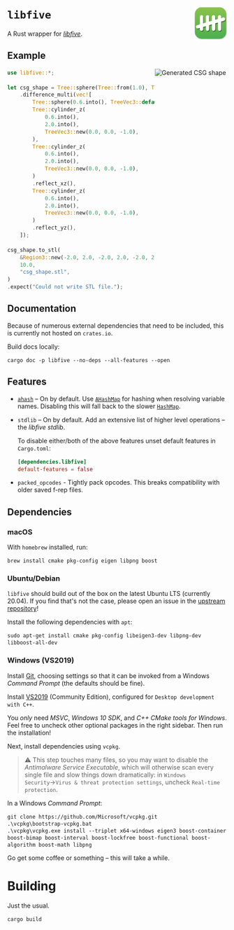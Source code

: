 # `libfive` <img src="libfive-logo.png" alt="libfive logo" width="15%" padding-bottom="5%" align="right" vertical-align="top">

A Rust wrapper for [*libfive*](https://libfive.com/).
## Example

<img src="https://raw.githubusercontent.com/virtualritz/libfive-rs/HEAD/libfive/csg-shape.png" alt="Generated CSG shape" width="33%" padding-left="5%" align="right" vertical-align="top">

```rust
use libfive::*;

let csg_shape = Tree::sphere(Tree::from(1.0), TreeVec3::default())
    .difference_multi(vec![
        Tree::sphere(0.6.into(), TreeVec3::default()),
        Tree::cylinder_z(
            0.6.into(),
            2.0.into(),
            TreeVec3::new(0.0, 0.0, -1.0),
        ),
        Tree::cylinder_z(
            0.6.into(),
            2.0.into(),
            TreeVec3::new(0.0, 0.0, -1.0),
        )
        .reflect_xz(),
        Tree::cylinder_z(
            0.6.into(),
            2.0.into(),
            TreeVec3::new(0.0, 0.0, -1.0),
        )
        .reflect_yz(),
    ]);

csg_shape.to_stl(
    &Region3::new(-2.0, 2.0, -2.0, 2.0, -2.0, 2.0),
    10.0,
    "csg_shape.stl",
)
.expect("Could not write STL file.");
```

## Documentation

Because of numerous external dependencies that need to be included, this is
currently not hosted on `crates.io`.

Build docs locally:
```
cargo doc -p libfive --no-deps --all-features --open
```

## Features

* [`ahash`](https://crates.io/crates/ahash) – On by default. Use [`AHashMap`](https://docs.rs/ahash/latest/ahash/struct.AHashMap.html)
  for hashing when resolving variable names. Disabling this will fall back
  to the slower [`HashMap`](std::collections::HashMap).

* `stdlib` – On by default. Add an extensive list of higher level operations
  – the *libfive stdlib*.

  To disable either/both of the above features unset default features in
  `Cargo.toml`:

  ```toml
  [dependencies.libfive]
  default-features = false
  ```

* `packed_opcodes` - Tightly pack opcodes. This breaks compatibility with
  older saved f-rep files.

## Dependencies

### macOS

With `homebrew` installed, run:

```
brew install cmake pkg-config eigen libpng boost
```

### Ubuntu/Debian

`libfive` should build out of the box on the latest Ubuntu LTS (currently
20.04). If you find that's not the case, please open an issue in the [upstream
repository](https://github.com/libfive/libfive/issues)!

Install the following dependencies with `apt`:

```
sudo apt-get install cmake pkg-config libeigen3-dev libpng-dev libboost-all-dev
```

### Windows (VS2019)

Install [Git](https://git-scm.com/download/win), choosing settings so that it
can be invoked from a Windows _Command Prompt_ (the defaults should be fine).

Install [VS2019](https://visualstudio.microsoft.com/vs/) (Community Edition),
configured for `Desktop development with C++`.

You _only_ need _MSVC_, _Windows 10 SDK_, and _C++ CMake tools for Windows_.
Feel free to uncheck other optional packages in the right sidebar.
Then run the installation!

Next, install dependencies using `vcpkg`.

> :warning: This step touches many files, so you may want to disable the _Antimalware
Service Executable_, which will otherwise scan every single file and slow things
down dramatically: in `Windows Security`→`Virus & threat protection settings`,
uncheck `Real-time protection`.

In a Windows _Command Prompt_:
```
git clone https://github.com/Microsoft/vcpkg.git
.\vcpkg\bootstrap-vcpkg.bat
.\vcpkg\vcpkg.exe install --triplet x64-windows eigen3 boost-container boost-bimap boost-interval boost-lockfree boost-functional boost-algorithm boost-math libpng
```
Go get some coffee or something – this will take a while.

# Building

Just the usual.

```
cargo build
```
